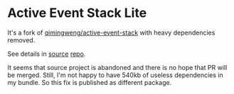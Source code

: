 # Active Event Stack Lite

It's a fork of [qimingweng/active-event-stack](https://github.com/qimingweng/active-event-stack) with heavy dependencies removed. 

See details in [source](https://github.com/qimingweng/active-event-stack/issues/1) [repo](https://github.com/qimingweng/active-event-stack/pull/2).

It seems that source project is abandoned and there is no hope that PR will be merged. Still, I'm not happy to have 540kb of useless dependencies in my bundle. So this fix is published as different package. 